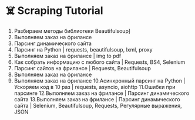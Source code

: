 # ☠️ Scraping Tutorial

1. Разбираем методы библиотеки Beautifulsoup]
2. Выполняем заказ на фрилансе
3. Парсинг динамического сайта
4. Парсинг на Python | requests, beautifulsoup, lxml, proxy
5. Выполняем заказ на фрилансе | img to pdf
6. Как собрать информацию с любого сайта | Requests, BS4, Selenium
7. Парсинг сайтов на фрилансе | Requests, Beautifulsoup
8. Выполняем заказ на фрилансе
9. Выполняем заказ на фрилансе
10.Асинхронный парсинг на Python | Ускоряем код в 10 раз | requests, asyncio, aiohttp
11.Ошибки при парсинге
12.Выполняем заказ на фрилансе | Парсинг динамического сайта
13.Выполняем заказ на фрилансе | Парсинг динамического сайта | Selenium, Beautifulsoup, Requests, Регулярные выражения, JSON